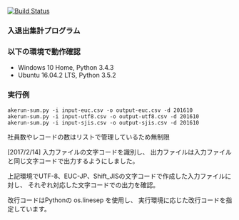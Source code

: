 [![Build Status](https://travis-ci.org/osstech-jp/akerun-sum.svg?branch=master)](https://travis-ci.org/osstech-jp/akerun-sum)

### 入退出集計プログラム

### 以下の環境で動作確認
  - Windows 10 Home, Python 3.4.3
  - Ubuntu 16.04.2 LTS, Python 3.5.2

### 実行例

  ```
  akerun-sum.py -i input-euc.csv -o output-euc.csv -d 201610
  akerun-sum.py -i input-utf8.csv -o output-utf8.csv -d 201610
  akerun-sum.py -i input-sjis.csv -o output-sjis.csv -d 201610
  ```

社員数やレコードの数はリストで管理しているため無制限

[2017/2/14]
入力ファイルの文字コードを識別し、
出力ファイルは入力ファイルと同じ文字コードで出力するようにしました。

上記環境でUTF-8、EUC-JP、Shift_JISの文字コードで作成した入力ファイルに対し、
それぞれ対応した文字コードでの出力を確認。

改行コードはPythonの os.linesep を使用し、
実行環境に応じた改行コードを指定しています。
